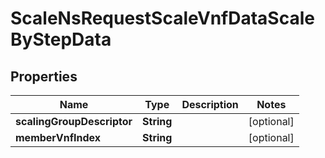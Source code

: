 # ScaleNsRequestScaleVnfDataScaleByStepData

## Properties
Name | Type | Description | Notes
------------ | ------------- | ------------- | -------------
**scalingGroupDescriptor** | **String** |  |  [optional]
**memberVnfIndex** | **String** |  |  [optional]

